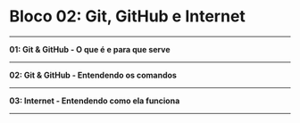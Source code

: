 <h1>Bloco 02: Git, GitHub e Internet </b> </h1> <hr>
<b>01: Git & GitHub - O que é e para que serve</b>  <hr>
<b>02: Git & GitHub - Entendendo os comandos</b> <hr>
<b>03: Internet - Entendendo como ela funciona</b>  <hr>
